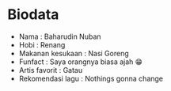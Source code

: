 # Biodata

* Nama : Baharudin Nuban
* Hobi : Renang
* Makanan kesukaan : Nasi Goreng
* Funfact : Saya orangnya biasa ajah 😁
* Artis favorit : Gatau
* Rekomendasi lagu : Nothings gonna change 